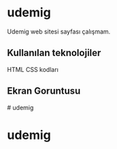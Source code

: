<h1> udemig </h1>

Udemig web sitesi sayfası çalışmam.

<h2> Kullanılan teknolojiler </h2>

HTML CSS kodları

<h2> Ekran Goruntusu </h2>

![]()# udemig
# udemig
